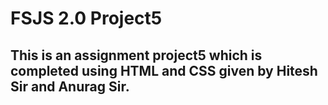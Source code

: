 # FSJS 2.0 Project5
## This is an assignment project5 which is completed using HTML and CSS given by Hitesh Sir and Anurag Sir.